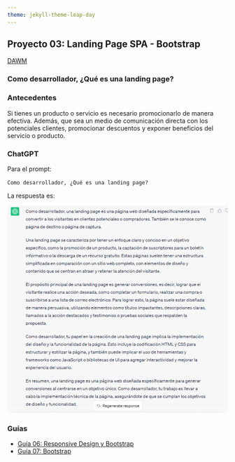 ```yaml
---
theme: jekyll-theme-leap-day
---
```


## Proyecto 03: Landing Page SPA - Bootstrap

[DAWM](/DAWM/)

### Como desarrollador, ¿Qué es una landing page?

### Antecedentes

Si tienes un producto o servicio es necesario promocionarlo de manera efectiva. Además, que sea un medio de comunicación directa con los potenciales clientes, promocionar descuentos y exponer beneficios del servicio o producto. 

### ChatGPT

Para el prompt: 

```
Como desarrollador, ¿Qué es una landing page?
```

La respuesta es:

![proyecto3](archivos/proyecto03-pregunta1.png)

### Guías

* [Guía 06: Responsive Design y Bootstrap](/DAWM/guias/2023/guia06)
* [Guía 07: Bootstrap](/DAWM/guias/2023/guia07)

